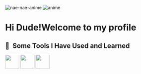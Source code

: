 ![nae-nae-anime](https://user-images.githubusercontent.com/127087189/228770938-33da737a-67ed-46af-8f83-aa309c3c73d0.gif)
![anime](https://user-images.githubusercontent.com/127087189/228769853-b3b10e73-b369-4b2f-b03c-1ceeda2cd723.gif)
<h1>Hi Dude!Welcome to my profile
<h2> 🚀 &nbsp;Some Tools I Have Used and Learned</h2>
<p aling="left">
<img src="https://cdn.jsdelivr.net/gh/devicons/devicon/icons/csharp/csharp-original.svg"height="45" width="45" />
<img src="https://cdn.jsdelivr.net/gh/devicons/devicon/icons/dotnetcore/dotnetcore-original.svg"height="45" width="45"/>
<img src="https://cdn.jsdelivr.net/gh/devicons/devicon/icons/visualstudio/visualstudio-plain.svg"  height="45" width="45"/> 
 </p>  



     
          
                  
          
       
          
          

